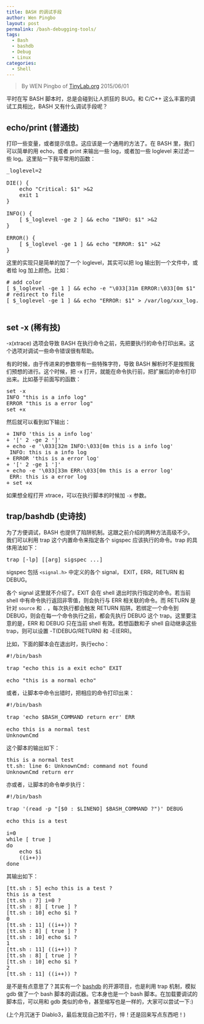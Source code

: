 ```yaml
---
title: BASH 的调试手段
author: Wen Pingbo
layout: post
permalink: /bash-debugging-tools/
tags:
  - Bash
  - bashdb
  - Debug
  - Linux
categories:
  - Shell
---
```


> By WEN Pingbo of [TinyLab.org][1]
> 2015/06/01

平时在写 BASH 脚本时，总是会碰到让人抓狂的 BUG。和 C/C++ 这么丰富的调试工具相比，BASH 又有什么调试手段呢？


## echo/print (普通技)

打印一些变量，或者提示信息。这应该是一个通用的方法了。在 BASH 里，我们可以简单的用 echo，或者 print 来输出一些 log，或者加一些 loglevel 来过滤一些 log。这里贴一下我平常用的函数：

<pre>_loglevel=2

DIE() {
    echo "Critical: $1" >&#038;2
    exit 1
}

INFO() {
    [ $_loglevel -ge 2 ] &#038;&#038; echo "INFO: $1" >&#038;2
}

ERROR() {
    [ $_loglevel -ge 1 ] &#038;&#038; echo "ERROR: $1" >&#038;2
}
</pre>

<!-- more -->

这里的实现只是简单的加了一个 loglevel，其实可以把 log 输出到一个文件中，或者给 log 加上颜色。比如：

<pre># add color
[ $_loglevel -ge 1 ] &#038;&#038; echo -e "\033[31m ERROR:\033[0m $1" >&#038;2
# redirect to file
[ $_loglevel -ge 1 ] &#038;&#038; echo "ERROR: $1" > /var/log/xxx_log.$BASHPID

</pre>

## set -x (稀有技)

-x(xtrace) 选项会导致 BASH 在执行命令之前，先把要执行的命令打印出来。这个选项对调试一些命令错误很有帮助。

有的时候，由于传进来的参数带有一些特殊字符，导致 BASH 解析时不是按照我们预想的进行。这个时候，把 -x 打开，就能在命令执行前，把扩展后的命令打印出来。比如基于前面写的函数：

<pre>set -x
INFO "this is a info log"
ERROR "this is a error log"
set +x
</pre>

然后就可以看到如下输出：

<pre>+ INFO 'this is a info log'
+ '[' 2 -ge 2 ']'
+ echo -e '\033[32m INFO:\033[0m this is a info log'
 INFO: this is a info log
+ ERROR 'this is a error log'
+ '[' 2 -ge 1 ']'
+ echo -e '\033[33m ERR:\033[0m this is a error log'
 ERR: this is a error log
+ set +x
</pre>

如果想全程打开 xtrace，可以在执行脚本的时候加 `-x` 参数。

## trap/bashdb (史诗技)

为了方便调试，BASH 也提供了陷阱机制。这跟之前介绍的两种方法高级不少。我们可以利用 trap 这个内置命令来指定各个 sigspec 应该执行的命令。trap 的具体用法如下：

<pre>trap [-lp] [[arg] sigspec ...]
</pre>

sigspec 包括 `<signal.h>` 中定义的各个 signal， EXIT，ERR，RETURN 和 DEBUG。

各个 signal 这里就不介绍了。EXIT 会在 shell 退出时执行指定的命令。若当前 shell 中有命令执行返回非零值，则会执行与 ERR 相关联的命令。而 RETURN 是针对 `source` 和 `.` ，每次执行都会触发 RETURN 陷阱。若绑定一个命令到 DEBUG，则会在每一个命令执行之前，都会先执行 DEBUG 这个 trap。这里要注意的是，ERR 和 DEBUG 只在当前 shell 有效。若想函数和子 shell 自动继承这些 trap，则可以设置 -T(DEBUG/RETURN) 和 -E(ERR)。

比如，下面的脚本会在退出时，执行echo：

<pre>#!/bin/bash

trap "echo this is a exit echo" EXIT

echo "this is a normal echo"
</pre>

或者，让脚本中命令出错时，把相应的命令打印出来：

<pre>#!/bin/bash

trap 'echo $BASH_COMMAND return err' ERR

echo this is a normal test
UnknownCmd
</pre>

这个脚本的输出如下：

<pre>this is a normal test
tt.sh: line 6: UnknownCmd: command not found
UnknownCmd return err
</pre>

亦或者，让脚本的命令单步执行：

<pre>#!/bin/bash

trap '(read -p "[$0 : $LINENO] $BASH_COMMAND ?")' DEBUG

echo this is a test

i=0
while [ true ]
do
    echo $i
    ((i++))
done
</pre>

其输出如下：

<pre>[tt.sh : 5] echo this is a test ?
this is a test
[tt.sh : 7] i=0 ?
[tt.sh : 8] [ true ] ?
[tt.sh : 10] echo $i ?
0
[tt.sh : 11] ((i++)) ?
[tt.sh : 8] [ true ] ?
[tt.sh : 10] echo $i ?
1
[tt.sh : 11] ((i++)) ?
[tt.sh : 8] [ true ] ?
[tt.sh : 10] echo $i ?
2
[tt.sh : 11] ((i++)) ?
</pre>

是不是有点意思了？其实有一个 [bashdb][2] 的开源项目，也是利用 trap 机制，模拟 gdb 做了一个 bash 脚本的调试器。它本身也是一个 bash 脚本。在加载要调试的脚本后，可以用和 gdb 类似的命令，甚至缩写也是一样的，大家可以尝试一下:)

(上个月沉迷于 Diablo3，最后发现自己脸不行，悴！还是回来写点东西吧！)





 [1]: http://tinylab.org
 [2]: http://bashdb.sourceforge.net/
